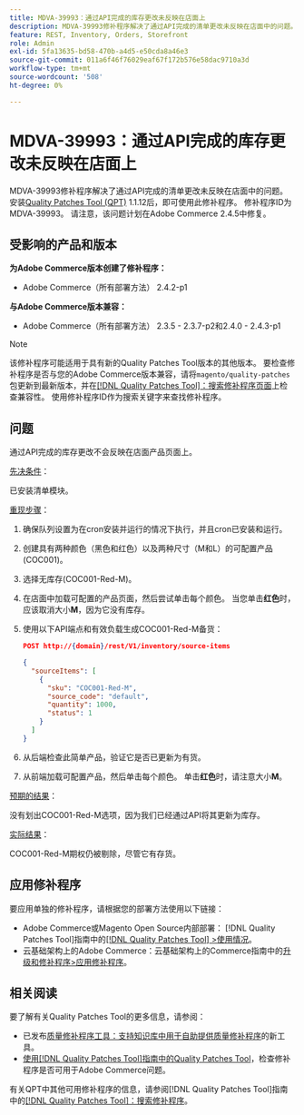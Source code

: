 ```yaml
---
title: MDVA-39993：通过API完成的库存更改未反映在店面上
description: MDVA-39993修补程序解决了通过API完成的清单更改未反映在店面中的问题。 安装[Quality Patches Tool (QPT)](https://experienceleague.adobe.com/zh-hans/docs/commerce-operations/tools/quality-patches-tool/quality-patches-tool-to-self-serve-quality-patches) 1.1.12后，即可使用此修补程序。 修补程序ID为MDVA-39993。 请注意，该问题计划在Adobe Commerce 2.4.5中修复。
feature: REST, Inventory, Orders, Storefront
role: Admin
exl-id: 5fa13635-bd58-470b-a4d5-e50cda8a46e3
source-git-commit: 011a6f46f76029eaf67f172b576e58dac9710a3d
workflow-type: tm+mt
source-wordcount: '508'
ht-degree: 0%

---
```


# MDVA-39993：通过API完成的库存更改未反映在店面上

MDVA-39993修补程序解决了通过API完成的清单更改未反映在店面中的问题。 安装[Quality Patches Tool (QPT)](https://experienceleague.adobe.com/zh-hans/docs/commerce-operations/tools/quality-patches-tool/quality-patches-tool-to-self-serve-quality-patches) 1.1.12后，即可使用此修补程序。 修补程序ID为MDVA-39993。 请注意，该问题计划在Adobe Commerce 2.4.5中修复。

## 受影响的产品和版本

**为Adobe Commerce版本创建了修补程序：**

* Adobe Commerce（所有部署方法） 2.4.2-p1

**与Adobe Commerce版本兼容：**

* Adobe Commerce（所有部署方法） 2.3.5 - 2.3.7-p2和2.4.0 - 2.4.3-p1

>[!NOTE]
>
>该修补程序可能适用于具有新的Quality Patches Tool版本的其他版本。 要检查修补程序是否与您的Adobe Commerce版本兼容，请将`magento/quality-patches`包更新到最新版本，并在[[!DNL Quality Patches Tool]：搜索修补程序页面](https://experienceleague.adobe.com/zh-hans/docs/commerce-operations/tools/quality-patches-tool/quality-patches-tool-to-self-serve-quality-patches)上检查兼容性。 使用修补程序ID作为搜索关键字来查找修补程序。

## 问题

通过API完成的库存更改不会反映在店面产品页面上。

<u>先决条件</u>：

已安装清单模块。

<u>重现步骤</u>：

1. 确保队列设置为在cron安装并运行的情况下执行，并且cron已安装和运行。
1. 创建具有两种颜色（黑色和红色）以及两种尺寸（M和L）的可配置产品(COC001)。
1. 选择无库存(COC001-Red-M)。
1. 在店面中加载可配置的产品页面，然后尝试单击每个颜色。 当您单击&#x200B;**红色**&#x200B;时，应该取消大小&#x200B;**M**，因为它没有库存。
1. 使用以下API端点和有效负载生成COC001-Red-M备货：

   ```json
   POST http://{domain}/rest/V1/inventory/source-items
   
   {
     "sourceItems": [
       {
         "sku": "COC001-Red-M",
         "source_code": "default",
         "quantity": 1000,
         "status": 1
       }
     ]
   }
   ```

1. 从后端检查此简单产品，验证它是否已更新为有货。
1. 从前端加载可配置产品，然后单击每个颜色。 单击&#x200B;**红色**&#x200B;时，请注意大小&#x200B;**M**。

<u>预期的结果</u>：

没有划出COC001-Red-M选项，因为我们已经通过API将其更新为库存。

<u>实际结果</u>：

COC001-Red-M期权仍被剔除，尽管它有存货。

## 应用修补程序

要应用单独的修补程序，请根据您的部署方法使用以下链接：

* Adobe Commerce或Magento Open Source内部部署： [!DNL Quality Patches Tool]指南中的[[!DNL Quality Patches Tool] >使用情况](/help/tools/quality-patches-tool/usage.md)。
* 云基础架构上的Adobe Commerce：云基础架构上的Commerce指南中的[升级和修补程序>应用修补程序](https://experienceleague.adobe.com/docs/commerce-cloud-service/user-guide/develop/upgrade/apply-patches.html?lang=zh-Hans)。

## 相关阅读

要了解有关Quality Patches Tool的更多信息，请参阅：

* 已发布[质量修补程序工具：支持知识库中用于自助提供质量修补程序](https://experienceleague.adobe.com/zh-hans/docs/commerce-operations/tools/quality-patches-tool/quality-patches-tool-to-self-serve-quality-patches)的新工具。
* [使用[!DNL Quality Patches Tool]指南中的Quality Patches Tool](/help/tools/quality-patches-tool/patches-available-in-qpt/check-patch-for-magento-issue-with-magento-quality-patches.md)，检查修补程序是否可用于Adobe Commerce问题。

有关QPT中其他可用修补程序的信息，请参阅[!DNL Quality Patches Tool]指南中的[[!DNL Quality Patches Tool]：搜索修补程序](https://experienceleague.adobe.com/tools/commerce-quality-patches/index.html?lang=zh-Hans)。

